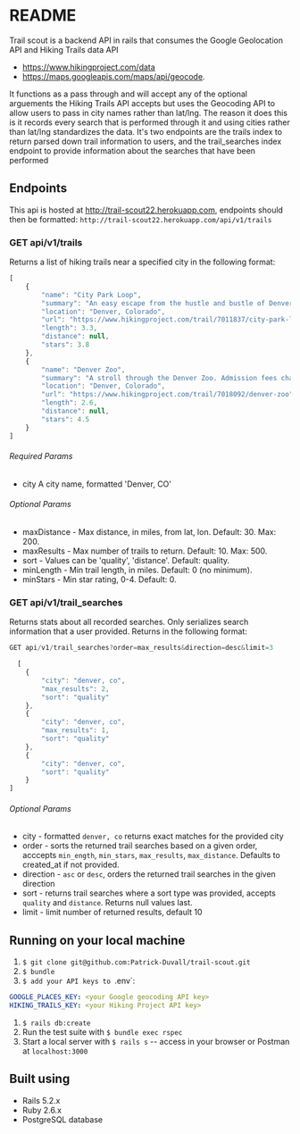 # README

Trail scout is a backend API in rails that consumes the Google Geolocation API and Hiking Trails data API
- https://www.hikingproject.com/data
- https://maps.googleapis.com/maps/api/geocode.

It functions as a pass through and will accept any of the optional arguements the Hiking Trails API accepts but uses the Geocoding API to allow users to pass in city names rather than lat/lng. The reason it does this is it records every search that is performed through it and using cities rather than lat/lng standardizes the data. It's two endpoints are the trails index to return parsed down trail information to users, and the trail_searches index endpoint to provide information about the searches that have been performed


## Endpoints

This api is hosted at http://trail-scout22.herokuapp.com, endpoints should then be formatted: `http://trail-scout22.herokuapp.com/api/v1/trails`

### GET api/v1/trails
Returns a list of hiking trails near a specified city in the following format:
```javascript
[
    {
        "name": "City Park Loop",
        "summary": "An easy escape from the hustle and bustle of Denver's city limits.",
        "location": "Denver, Colorado",
        "url": "https://www.hikingproject.com/trail/7011837/city-park-loop",
        "length": 3.3,
        "distance": null,
        "stars": 3.8
    },
    {
        "name": "Denver Zoo",
        "summary": "A stroll through the Denver Zoo. Admission fees charged to access this trail",
        "location": "Denver, Colorado",
        "url": "https://www.hikingproject.com/trail/7018092/denver-zoo",
        "length": 2.6,
        "distance": null,
        "stars": 4.5
    }
]
``` 
###### Required Params
- city A city name, formatted 'Denver, CO'

###### Optional Params
- maxDistance - Max distance, in miles, from lat, lon. Default: 30. Max: 200. 
- maxResults - Max number of trails to return. Default: 10. Max: 500.
- sort - Values can be 'quality', 'distance'. Default: quality.
- minLength - Min trail length, in miles. Default: 0 (no minimum).
- minStars - Min star rating, 0-4. Default: 0.

### GET api/v1/trail_searches
Returns stats about all recorded searches. Only serializes search information that a user provided. Returns in the following format:
```javascript
GET api/v1/trail_searches?order=max_results&direction=desc&limit=3

  [
    {
        "city": "denver, co",
        "max_results": 2,
        "sort": "quality"
    },
    {
        "city": "denver, co",
        "max_results": 1,
        "sort": "quality"
    },
    {
        "city": "denver, co",
        "sort": "quality"
    }
]
```
###### Optional Params
- city - formatted `denver, co` returns exact matches for the provided city 
- order - sorts the returned trail searches based on a given order, acccepts `min_ength`, `min_stars`, `max_results`, `max_distance`. Defaults to created_at if not provided.
- direction - `asc` or `desc`, orders the returned trail searches in the given direction
- sort - returns trail searches where a sort type was provided, accepts `quality` and `distance`. Returns null values last.
- limit - limit number of returned results, default 10

## Running on your local machine
1. `$ git clone git@github.com:Patrick-Duvall/trail-scout.git`
1. `$ bundle`
1. `$ add your API keys to `.env`: 
```yml
GOOGLE_PLACES_KEY: <your Google geocoding API key>
HIKING_TRAILS_KEY: <your Hiking Project API key>
```
1. `$ rails db:create`
1. Run the test suite with `$ bundle exec rspec`
1. Start a local server with `$ rails s` -- access in your browser or Postman at `localhost:3000`

## Built using
- Rails 5.2.x 
- Ruby 2.6.x
- PostgreSQL database
